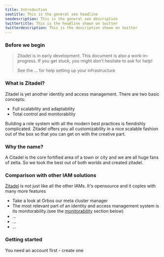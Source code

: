 ```yaml
---
title: Introduction
seotitle: This is the general seo headline
seodescription: This is the general seo description
twittertitle: This is the headline shown on twitter
twitterdescription: This is the description shown on twitter
---
```


### Before we begin

> Zitadel is in early development. This document is also a work-in-progress. If you get stuck, you might don't hesitate to ask for help!
>
> See the ... for help setting up your infrastructure

### What is Zitadel?

Zitadel is yet another identity and access management. There are two basic concepts:

* Full scalability and adaptability
* Total control and monitorability

Building a role system with all the modern best practices is fiendishly complicated. Zitadel offers you all customizability in a nice scalable fashion out of the box so that you can get on with the creative part.


### Why the name?

A Citadel is the core fortified area of a town or city and we are all huge fans of zelta. So we took the best out of both worlds and created zitadel.

### Comparison with other IAM solutions

[Zitadel](https://github.com/caos/zitadel) is not just like all the other IAMs. It's opensource and it coples with many more features

* Take a look at Orbos our meta cluster manager
* The most relevant part of an identity and access management system is its monitorability.(see the [monitorability](zitadel#Monitorability) section below) 
* ...
* ...
* ...



### Getting started

You need an account first - create one